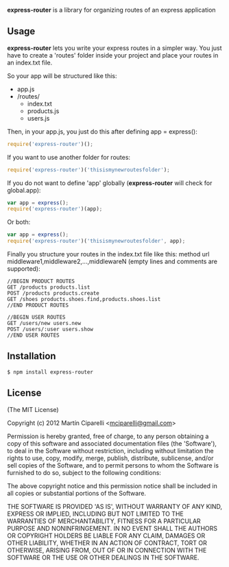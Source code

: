 
  **express-router** is a library for organizing routes of an express application
## Usage

  **express-router** lets you write your express routes in a simpler way.
  You just have to create a 'routes' folder inside your project and place your routes in an index.txt file.
  
  So your app will be structured like this:
  - app.js
  - /routes/
    - index.txt
    - products.js
    - users.js

  Then, in your app.js, you just do this after defining app = express():

```js
require('express-router')();
```

  If you want to use another folder for routes:

```js
require('express-router')('thisismynewroutesfolder');
```

  If you do not want to define 'app' globally (**express-router** will check for global.app):

```js
var app = express();
require('express-router')(app);
```

  Or both:

```js
var app = express();
require('express-router')('thisismynewroutesfolder', app);
```

  Finally you structure your routes in the index.txt file like this: method url middleware1,middleware2,...,middlewareN (empty lines and comments are supported):

  ```
  //BEGIN PRODUCT ROUTES
  GET /products products.list
  POST /products products.create
  GET /shoes products.shoes.find,products.shoes.list
  //END PRODUCT ROUTES

  //BEGIN USER ROUTES
  GET /users/new users.new
  POST /users/:user users.show
  //END USER ROUTES
  ```

## Installation

    $ npm install express-router

## License 

(The MIT License)

Copyright (c) 2012 Martín Ciparelli &lt;mciparelli@gmail.com&gt;

Permission is hereby granted, free of charge, to any person obtaining
a copy of this software and associated documentation files (the
'Software'), to deal in the Software without restriction, including
without limitation the rights to use, copy, modify, merge, publish,
distribute, sublicense, and/or sell copies of the Software, and to
permit persons to whom the Software is furnished to do so, subject to
the following conditions:

The above copyright notice and this permission notice shall be
included in all copies or substantial portions of the Software.

THE SOFTWARE IS PROVIDED 'AS IS', WITHOUT WARRANTY OF ANY KIND,
EXPRESS OR IMPLIED, INCLUDING BUT NOT LIMITED TO THE WARRANTIES OF
MERCHANTABILITY, FITNESS FOR A PARTICULAR PURPOSE AND NONINFRINGEMENT.
IN NO EVENT SHALL THE AUTHORS OR COPYRIGHT HOLDERS BE LIABLE FOR ANY
CLAIM, DAMAGES OR OTHER LIABILITY, WHETHER IN AN ACTION OF CONTRACT,
TORT OR OTHERWISE, ARISING FROM, OUT OF OR IN CONNECTION WITH THE
SOFTWARE OR THE USE OR OTHER DEALINGS IN THE SOFTWARE.